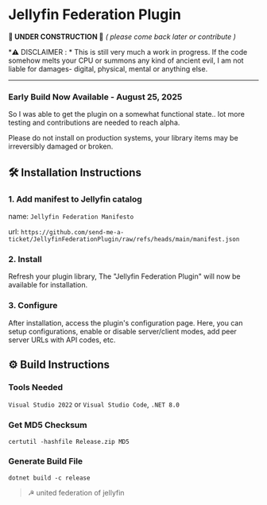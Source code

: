 
# Jellyfin Federation Plugin
**🚧 UNDER CONSTRUCTION 🚧**
*( please come back later or contribute )*

*⚠️ DISCLAIMER : *
This is still very much a work in progress. If the code somehow melts your CPU or summons any kind of ancient evil, I am not liable for damages- digital, physical, mental or anything else.

---

### Early Build Now Available - August 25, 2025

So I was able to get the plugin on a somewhat functional state.. lot more testing and contributions are needed to reach alpha.

Please do not install on production systems, your library items may be irreversibly damaged or broken.


## 🛠️ Installation Instructions

### 1. Add manifest to Jellyfin catalog
name: `Jellyfin Federation Manifesto`

url: `https://github.com/send-me-a-ticket/JellyfinFederationPlugin/raw/refs/heads/main/manifest.json`

### 2. Install
Refresh your plugin library, The "Jellyfin Federation Plugin" will now be available for installation.

### 3. Configure
After installation, access the plugin's configuration page. Here, you can setup configurations, enable or disable server/client modes, add peer server URLs with API codes, etc.


## ⚙️ Build Instructions


### Tools Needed
`Visual Studio 2022` or `Visual Studio Code`,
`.NET 8.0`

### Get MD5 Checksum
`certutil -hashfile Release.zip MD5`

### Generate Build File
`dotnet build -c release`

> ☭ united federation of jellyfin





